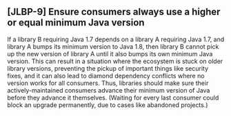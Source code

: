 [JLBP-9] Ensure consumers always use a higher or equal minimum Java version
---------------------------------------------------------------------------

If a library B requiring Java 1.7 depends on a library A requiring Java 1.7, and
library A bumps its minimum version to Java 1.8, then library B cannot pick up
the new version of library A until it also bumps its own minimum Java
version. This can result in a situation where the ecosystem is stuck on older
library versions, preventing the pickup of important things like security fixes,
and it can also lead to diamond dependency conflicts where no version works for
all consumers. Thus, libraries should make sure their actively-maintained
consumers advance their minimum version of Java before they advance it
themselves. (Waiting for every last consumer could block an upgrade permanently,
due to cases like abandoned projects.)

